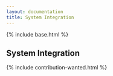 ```yaml
---
layout: documentation
title: System Integration
---
```


{% include base.html %}

## System Integration

{% include contribution-wanted.html %}

